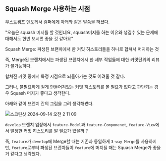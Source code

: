 
## Squash Merge 사용하는 시점

부스트캠프 멘토께서 캠퍼에게 아래와 같은 말씀을 하셨다.

"오늘은 squash 머지를 할 것인데요, squash머지를 하는 이유와 생길수 있는 문제에 대해서도 한번 보시면 좋을 것 같아요"

Squash Merge: 파생된 브랜치에서 한 커밋 히스토리들을 하나로 합쳐서 머지하는 것

즉, Merge된 브랜치에서는 파생된 브랜치에서 한 세부 작업들에 대한 커밋단위의 리뷰가 불가능하다.

합쳐진 커밋 중에서 특정 시점으로 되돌아가는 것도 어려울 것 같다.

그러나, 불필요하게 길게 만들어져있는 커밋 히스토리를 볼 필요가 없다고 판단되는 경우 Squash 머지가 좋다고 생각한다.

아래와 같이 브랜치 간의 그림을 그려 생각해봤다.

![스크린샷 2024-09-14 오전 2 11 09](https://github.com/user-attachments/assets/7845e697-78ba-40e9-9daa-6f165460c2c3)


`develop` 브랜치 입장에서 `feature-Model`과 `feature-Componenet`, `feature-View`에서 발생한 커밋 히스토리를 알 필요가 있을까 ?

즉, `feature`가 `develop`에 Merge할 때는 기존과 동일하게 `3-way Merge`를 사용하지만, `feature`로부터 파생된 브랜치들이 `feature`에 머지될 때는 Squash Merge가 좋을 거 같다고 생각했다.